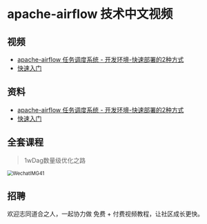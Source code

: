 # apache-airflow 技术中文视频



## 视频

- [apache-airflow 任务调度系统 - 开发环境-快速部署的2种方式](https://www.bilibili.com/video/BV1gy4y1M7Bt)
- [快速入门](https://ke.qq.com/course/package/37511?tuin=31589b0e)



## 资料

- [apache-airflow 任务调度系统 - 开发环境-快速部署的2种方式](./deploy.md)
- [快速入门](https://ke.qq.com/course/package/37511?tuin=31589b0e)





## 全套课程

> 1wDag数量级优化之路

<img src="/Users/zhengyansheng/go/src/github.com/airflow-cn/airflow-video/imgs/WechatIMG41.jpeg" alt="WechatIMG41" style="zoom:80%;" />

## 招聘

欢迎志同道合之人，一起协力做 免费 + 付费视频教程，让社区成长更快。

